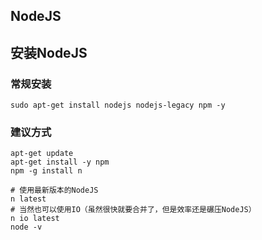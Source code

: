 ## NodeJS

## 安装NodeJS

### 常规安装

```
sudo apt-get install nodejs nodejs-legacy npm -y
```

### 建议方式

```
apt-get update
apt-get install -y npm
npm -g install n

# 使用最新版本的NodeJS
n latest
# 当然也可以使用IO（虽然很快就要合并了，但是效率还是碾压NodeJS）
n io latest
node -v
```